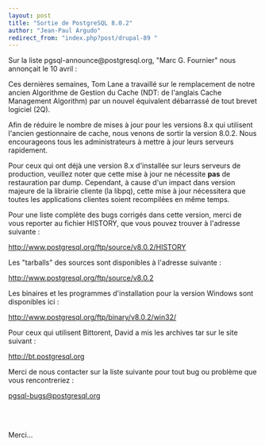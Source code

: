```yaml
---
layout: post
title: "Sortie de PostgreSQL 8.0.2"
author: "Jean-Paul Argudo"
redirect_from: "index.php?post/drupal-89 "
---
```




<p>Sur la liste pgsql-announce@postgresql.org, "Marc G. Fournier" nous annonçait le 10 avril&nbsp;:</p>

<p>

Ces dernières semaines, Tom Lane a travaillé sur le remplacement de notre ancien Algorithme de Gestion du Cache (NDT: de l'anglais Cache Management Algorithm) par un nouvel équivalent débarrassé de tout brevet logiciel (2Q).

</p>

<p>

Afin de réduire le nombre de mises à jour pour les versions 8.x qui utilisent l'ancien gestionnaire de cache, nous venons de sortir la version 8.0.2. Nous encourageons tous les administrateurs à mettre à jour leurs serveurs rapidement.

</p>

<p>

Pour ceux qui ont déjà une version 8.x d'installée sur leurs serveurs de production, veuillez noter que cette mise à jour ne nécessite <strong>pas</strong> de restauration par dump. Cependant, à cause d'un impact dans version majeure de la librairie cliente (la libpq), cette mise à jour nécessitera que toutes les applications clientes soient recompilées en même temps.

</p>

<p>

Pour une liste complète des bugs corrigés dans cette version, merci de vous reporter au fichier HISTORY, que vous pouvez trouver à l'adresse suivante&nbsp;:<br />

<a href="http://www.postgresql.org/ftp/source/v8.0.2/HISTORY">

http://www.postgresql.org/ftp/source/v8.0.2/HISTORY</a>

</p>

<p>Les "tarballs" des sources sont disponibles à l'adresse suivante&nbsp;:<br />

<a href="http://www.postgresql.org/ftp/source/v8.0.2">

http://www.postgresql.org/ftp/source/v8.0.2</a>

</p>

<p>Les binaires et les programmes d'installation pour la version Windows sont disponibles ici&nbsp;:<br />

<a href="http://www.postgresql.org/ftp/binary/v8.0.2/win32/">

http://www.postgresql.org/ftp/binary/v8.0.2/win32/</a>

</p>

<p>Pour ceux qui utilisent Bittorent, David a mis les archives tar sur le site suivant&nbsp;:<br />

<a href="http://bt.postgresql.org">http://bt.postgresql.org</a>

</p>

<p>Merci de nous contacter sur la liste suivante pour tout bug ou problème que vous rencontreriez&nbsp;:<br />

<a href="mailto:pgsql-bugs@postgresql.org">

pgsql-bugs@postgresql.org</a>

<br /><br />

Merci...</p>